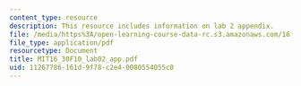 ```yaml
---
content_type: resource
description: This resource includes information on lab 2 appendix.
file: /media/https%3A/open-learning-course-data-rc.s3.amazonaws.com/16-30-feedback-control-systems-fall-2010/11267786161d9f78c2e40080554055c0_MIT16_30F10_lab02_app.pdf
file_type: application/pdf
resourcetype: Document
title: MIT16_30F10_lab02_app.pdf
uid: 11267786-161d-9f78-c2e4-0080554055c0
---
```

